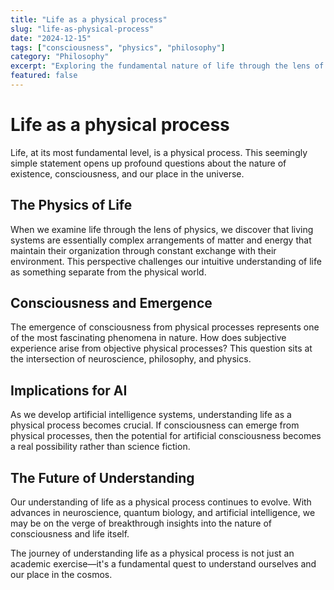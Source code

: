 ```yaml
---
title: "Life as a physical process"
slug: "life-as-physical-process"
date: "2024-12-15"
tags: ["consciousness", "physics", "philosophy"]
category: "Philosophy"
excerpt: "Exploring the fundamental nature of life through the lens of physics and consciousness studies."
featured: false
---
```


# Life as a physical process

Life, at its most fundamental level, is a physical process. This seemingly simple statement opens up profound questions about the nature of existence, consciousness, and our place in the universe.

## The Physics of Life

When we examine life through the lens of physics, we discover that living systems are essentially complex arrangements of matter and energy that maintain their organization through constant exchange with their environment. This perspective challenges our intuitive understanding of life as something separate from the physical world.

## Consciousness and Emergence

The emergence of consciousness from physical processes represents one of the most fascinating phenomena in nature. How does subjective experience arise from objective physical processes? This question sits at the intersection of neuroscience, philosophy, and physics.

## Implications for AI

As we develop artificial intelligence systems, understanding life as a physical process becomes crucial. If consciousness can emerge from physical processes, then the potential for artificial consciousness becomes a real possibility rather than science fiction.

## The Future of Understanding

Our understanding of life as a physical process continues to evolve. With advances in neuroscience, quantum biology, and artificial intelligence, we may be on the verge of breakthrough insights into the nature of consciousness and life itself.

The journey of understanding life as a physical process is not just an academic exercise—it's a fundamental quest to understand ourselves and our place in the cosmos.